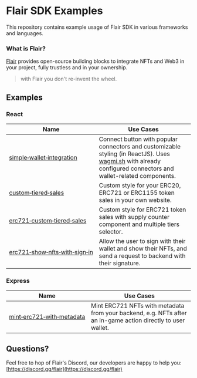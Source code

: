 # Flair SDK Examples

This repository contains example usage of Flair SDK in various frameworks and languages.

### What is Flair?

[Flair](https://flair.dev) provides open-source building blocks to integrate NFTs and Web3 in your project, fully trustless and in your ownership.

> with Flair you don't re-invent the wheel.

## Examples

### React

| Name                                                                       | Use Cases                                                                                                                                                                                           |
| -------------------------------------------------------------------------- | --------------------------------------------------------------------------------------------------------------------------------------------------------------------------------------------------- |
| [simple&#x2011;wallet&#x2011;integration](react/simple-wallet-integration) | Connect button with popular connectors and customizable styling (in ReactJS). Uses [wagmi.sh](https://github.com/wagmi-dev/wagmi) with already configured connectors and wallet-related components. |
| [custom&#x2011;tiered&#x2011;sales](react/custom-tiered-sales)                    | Custom style for your ERC20, ERC721 or ERC1155 token sales in your own website.                                                                                                                     |
| [erc721&#x2011;custom&#x2011;tiered&#x2011;sales](react/erc721-custom-tiered-sales)                    | Custom style for ERC721 token sales with supply counter component and multiple tiers selector.                                                                                                                     |
| [erc721&#x2011;show&#x2011;nfts&#x2011;with&#x2011;sign&#x2011;in](react/erc721-show-nfts-with-sign-in)                    | Allow the user to sign with their wallet and show their NFTs, and send a request to backend with their signature.                                                                                                                     |

### Express

| Name                                                                                | Use Cases                                                                                                    |
| ----------------------------------------------------------------------------------- | ------------------------------------------------------------------------------------------------------------ |
| [mint&#x2011;erc721&#x2011;with&#x2011;metadata](express/mint-erc721-with-metadata) | Mint ERC721 NFTs with metadata from your backend, e.g. NFTs after an in-game action directly to user wallet. |

## Questions?

Feel free to hop of Flair's Discord, our developers are happy to help you: [https://discord.gg/flair](https://discord.gg/flair)
